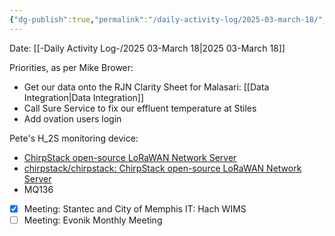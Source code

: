 ```yaml
---
{"dg-publish":true,"permalink":"/daily-activity-log/2025-03-march-18/","noteIcon":"","created":"2025-05-20T09:18:15.545-05:00"}
---
```


Date: [[-Daily Activity Log-/2025 03-March 18\|2025 03-March 18]]

Priorities, as per Mike Brower:
- Get our data onto the RJN Clarity Sheet for Malasari: [[Data Integration\|Data Integration]]
- Call Sure Service to fix our effluent temperature at Stiles
- Add ovation users login

Pete's H_2S monitoring device:
- [ChirpStack open-source LoRaWAN Network Server](https://www.chirpstack.io/)
- [chirpstack/chirpstack: ChirpStack open-source LoRaWAN Network Server](https://github.com/chirpstack/chirpstack)
- MQ136

- [x] Meeting: Stantec and City of Memphis IT: Hach WIMS
- [ ] Meeting: Evonik Monthly Meeting
